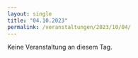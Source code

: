 ```yaml
---
layout: single
title: "04.10.2023"
permalink: /veranstaltungen/2023/10/04/
---
```


Keine Veranstaltung an diesem Tag.
